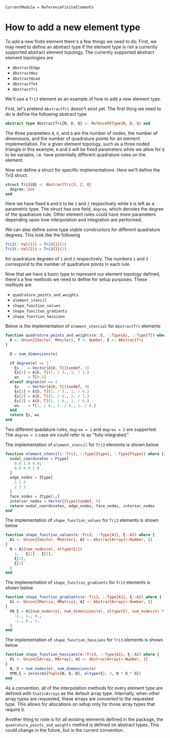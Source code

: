 ```@meta
CurrentModule = ReferenceFiniteElements
```

# How to add a new element type
To add a new finite element there's a few things we need to do. First, we may need to define an abstract type if the element type is not a currently supported abstract element topology. The currently supported abstract element topologies are   
- `AbstractEdge`
- `AbstractHex`
- `AbstractQuad`
- `AbstractTet`
- `AbstractTri`

We'll use a `Tri3` element as an example of how to add a new element type.

First, let's pretend `AbstractTri` doesn't exist yet. The first thing we need to do is define the following abstract type

```julia
abstract type AbstractTri{N, D, Q} <: RefenceFEType{N, D, Q} end
```
The three parameters `N`, `D`, and `Q` are the number of nodes, the number of dimensions, and the number of quadrature points for an element implementation. For a given element topology, such as a three noded triangle in this example, `N` and `D` will be fixed parameters while we allow for `Q` to be variable, i.e. have potentially different quadrature rules on the element. 

Now we define a struct for specific implementations. Here we'll define the Tri3 struct.
```julia
struct Tri3{Q} <: AbstractTri{3, 2, Q}
  degree::Int
end
```
Here we have fixed `N` and `D` to be `3` and `2` respectively while `Q` is left as a parametric type. The struct has one field, `degree`, which denotes the degree of the quadrature rule. Other element rules could have more parameters depending upon how interpolation and integration are performed. 

We can also define some type stable constructors for different quadrature degrees. This look like the following

```julia
Tri3(::Val{1}) = Tri3{1}(1)
Tri3(::Val{2}) = Tri3{3}(2)
```
for quadrature degrees of `1` and `2` respectively. The numbers `1` and `3` correspond to the number of quadrature points in each rule.

Now that we have a basic type to represent our element topology defined, there's a few methods we need to define for setup purposes. These methods are

- `quadrature_points_and_weights`
- `element_stencil`
- `shape_function_values`
- `shape_funciton_gradients`
- `shape_function_hessians`

Below is the implementaiton of `element_stencial` for `AbstractTri` elements

```julia
function quadrature_points_and_weights(e::E, ::Type{A}, ::Type{T}) where {
  A <: Union{SVector, MVector}, T <: Number, E <: AbstractTri
}

  D = num_dimensions(e)

  if degree(e) == 1
    ξs    = Vector{A{D, T}}(undef, 1)
    ξs[1] = A{D, T}(1. / 3., 1. / 3.)
    ws    = T[0.5]
  elseif degree(e) == 2
    ξs    = Vector{A{D, T}}(undef, 3)
    ξs[1] = A{D, T}(2. / 3., 1. / 6.)
    ξs[2] = A{D, T}(1. / 6., 2. / 3.)
    ξs[3] = A{D, T}(1. / 6., 1. / 6.)
    ws    = T[1. / 6., 1. / 6., 1. / 6.]
  end
  return ξs, ws
end
```
Two different quadature rules, `degree = 1` and `degree = 2` are supported. The `degree = 1` case we could refer to as "fully integrated."

The implementation of `element_stencil` for `Tri3` elements is shown below

```julia
function element_stencil(::Tri3, ::Type{Itype}, ::Type{Ftype}) where {Itype <: Integer, Ftype <: AbstractFloat}
  nodal_coordinates = Ftype[
    0.0 1.0 0.0;
    0.0 0.0 1.0
  ]
  edge_nodes = Itype[
    1 2 3
    2 3 1
  ]
  face_nodes = Itype[;;]
  interior_nodes = Vector{Itype}(undef, 0)
  return nodal_coordinates, edge_nodes, face_nodes, interior_nodes
end
```

The implementation of `shape_function_values` for `Tri3` elements is shown below

```julia
function shape_function_values(e::Tri3, ::Type{A1}, ξ::A2) where {
  A1 <: Union{SVector, MVector}, A2 <: AbstractArray{<:Number, 1}
}
  N = A1{num_nodes(e), eltype(ξ)}(
    1. - ξ[1] - ξ[2],
    ξ[1],
    ξ[2]
  )
end
```
The implementation of `shape_function_gradients` for `Tri3` elements is shown below

```julia
function shape_function_gradients(e::Tri3, ::Type{A1}, ξ::A2) where {
  A1 <: Union{SMatrix, MMatrix}, A2 <: AbstractArray{<:Number, 1}
}
  ∇N_ξ = A1{num_nodes(e), num_dimensions(e), eltype(ξ), num_nodes(e) * num_dimensions(e)}(
    -1., 1., 0.,
    -1., 0., 1.
  )
end
```
The implementation of `shape_function_hessians` for `Tri3` elements is shown below
```julia
function shape_function_hessians(e::Tri3, ::Type{A1}, ξ::A2) where {
  A1 <: Union{SArray, MArray}, A2 <: AbstractArray{<:Number, 1}
}
  N, D = num_nodes(e), num_dimensions(e)
  ∇∇N_ξ = zeros(A1{Tuple{N, D, D}, eltype(ξ), 3, N * D * D})
end
```

As a convention, all of the interpolation methods for every element type are defined with `StaticArrays` as the default array type. Internally, when other array types are requested, these arrays are converted to the requested type. This allows for allocations on setup only for those array types that require it. 

Another thing to note is for all existing elements defined in the package, the `quadrature_points_and_weights` method is defined on abstract types. This could change in the future, but is the current convention. 
